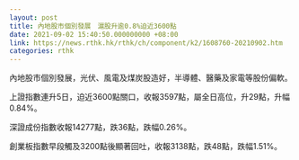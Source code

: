 ```yaml
---
layout: post
title: 內地股市個別發展　滬股升逾0.8%迫近3600點
date: 2021-09-02 15:40:50.000000000 +08:00
link: https://news.rthk.hk/rthk/ch/component/k2/1608760-20210902.htm
categories: rthk
---
```


內地股市個別發展，光伏、風電及煤炭股造好，半導體、醫藥及家電等股份偏軟。

上證指數連升5日，迫近3600點關口，收報3597點，屬全日高位，升29點，升幅0.84%。

深證成份指數收報14277點，跌36點，跌幅0.26%。

創業板指數早段觸及3200點後顯著回吐，收報3138點，跌48點，跌幅1.51%。
